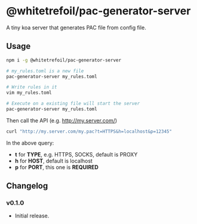 @whitetrefoil/pac-generator-server
==================================

A tiny koa server that generates PAC file from config file.


Usage
-----

```bash
npm i -g @whitetrefoil/pac-generator-server

# my_rules.toml is a new file
pac-generator-server my_rules.toml

# Write rules in it
vim my_rules.toml

# Execute on a existing file will start the server
pac-generator-server my_rules.toml
```

Then call the API (e.g. http://my.server.com/)

```bash
curl "http://my.server.com/my.pac?t=HTTPS&h=localhost&p=12345"
```

In the above query:

* **t** for **TYPE**, e.g. HTTPS, SOCKS, default is PROXY
* **h** for **HOST**, default is localhost
* **p** for **PORT**, this one is **REQUIRED**


Changelog
---------

### v0.1.0

* Initial release.
